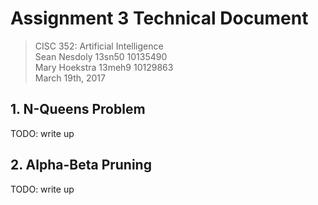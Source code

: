 # Assignment 3 Technical Document

>CISC 352: Artificial Intelligence  
>Sean Nesdoly 13sn50 10135490  
>Mary Hoekstra 13meh9 10129863  
>March 19th, 2017  

## 1. N-Queens Problem
TODO: write up

## 2. Alpha-Beta Pruning
TODO: write up
